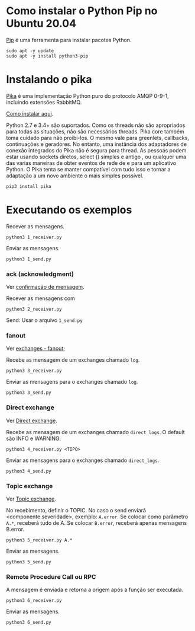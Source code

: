 # Como instalar o Python Pip no Ubuntu 20.04

[Pip](https://linuxize.com/post/how-to-install-pip-on-ubuntu-20.04/) é uma ferramenta para instalar pacotes Python.

```
sudo apt -y update
sudo apt -y install python3-pip
```
# Instalando o pika

[Pika](https://pypi.org/project/pika/) é uma implementação Python puro do protocolo AMQP 0-9-1, incluindo extensões RabbitMQ.

[Como instalar aqui](https://pika.readthedocs.io/en/stable/).

Python 2.7 e 3.4+ são suportados.
Como os threads não são apropriados para todas as situações, não são necessários threads. Pika core também toma cuidado para não proibi-los. O mesmo vale para greenlets, callbacks, continuações e geradores. No entanto, uma instância dos adaptadores de conexão integrados do Pika não é segura para thread.
As pessoas podem estar usando sockets diretos, select () simples e antigo , ou qualquer uma das várias maneiras de obter eventos de rede de e para um aplicativo Python. O Pika tenta se manter compatível com tudo isso e tornar a adaptação a um novo ambiente o mais simples possível.

```
pip3 install pika
```


# Executando os exemplos

Recever as mensagens.

```
python3 1_receiver.py
```

Enviar as mensagens.

```
python3 1_send.py
```

### ack (acknowledgment)

Ver [confirmação de mensagem](https://www.rabbitmq.com/tutorials/tutorial-two-python.html#Message%20acknowledgment).

Recever as mensagens com 

```
python3 2_receiver.py
```

Send: Usar o arquivo `1_send.py`

### fanout

Ver [exchanges - fanout](https://www.rabbitmq.com/tutorials/tutorial-three-python.html);

Recebe as mensagem de um exchanges chamado `log`.
```
python3 3_receiver.py
```

Enviar as mensagens para o exchanges chamado `log`.

```
python3 3_send.py
```

### Direct exchange

Ver [Direct exchange](https://www.rabbitmq.com/tutorials/tutorial-four-python.html).

Recebe as mensagem de um exchanges chamado `direct_logs`. O default são INFO e WARNING.
```
python3 4_receiver.py <TIPO>
```

Enviar as mensagens para o exchanges chamado `direct_logs`.

```
python3 4_send.py
```

### Topic exchange

Ver [Topic exchange](https://www.rabbitmq.com/tutorials/tutorial-five-python.html).

No recebimento, definir o TOPIC. No caso o send enviará <componente.severidade>, exemplo: `A.error`. Se colocar como parâmetro `A.*`, receberá tudo de A. Se colocar `B.error`, receberá apenas mensagens B.error.

```
python3 5_receiver.py A.*
```

Enviar as mensagens.

```
python3 5_send.py
```

### Remote Procedure Call ou RPC

A mensagem é enviada e retorna a origem após a função ser executada.

```
python3 6_receiver.py
```

Enviar as mensagens.

```
python3 6_send.py
```